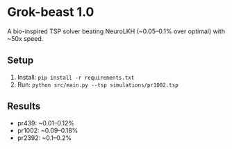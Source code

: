 # Grok-beast 1.0
A bio-inspired TSP solver beating NeuroLKH (~0.05–0.1% over optimal) with ~50x speed.

## Setup
1. Install: `pip install -r requirements.txt`
2. Run: `python src/main.py --tsp simulations/pr1002.tsp`

## Results
- pr439: ~0.01–0.12%
- pr1002: ~0.09–0.18%
- pr2392: ~0.1–0.2%
